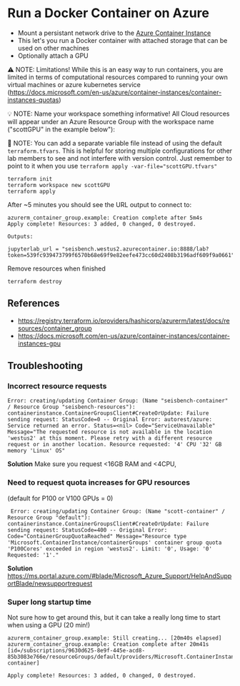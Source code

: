# Run a Docker Container on Azure

* Mount a persistant network drive to the [Azure Container Instance](https://azure.microsoft.com/en-us/services/container-instances/#overview)
* This let's you run a Docker container with attached storage that can be used on other machines
* Optionally attach a GPU

⚠️ NOTE: Limitations! While this is an easy way to run containers, you are limited in terms of computational resources compared to running your own virtual machines or azure kubernetes service (https://docs.microsoft.com/en-us/azure/container-instances/container-instances-quotas)

💡 NOTE: Name your workspace something informative! All Cloud resources will appear under an Azure Resource Group with the workspace name ("scottGPU" in the example below"):

👀 NOTE: You can add a separate variable file instead of using the default `terraform.tfvars`. This is helpful for storing multiple configurations for other lab members to see and not interfere with version control. Just remember to point to it when you use `terraform apply -var-file="scottGPU.tfvars"`

```
terraform init
terraform workspace new scottGPU
terraform apply
```

After ~5 minutes you should see the URL output to connect to:
```
azurerm_container_group.example: Creation complete after 5m4s
Apply complete! Resources: 3 added, 0 changed, 0 destroyed.

Outputs:

jupyterlab_url = "seisbench.westus2.azurecontainer.io:8888/lab?token=539fc939473799f6570b68e69f9e82eefe473cc60d2408b3196adf609f9a0661"
```

Remove resources when finished
```
terraform destroy
```


## References

* https://registry.terraform.io/providers/hashicorp/azurerm/latest/docs/resources/container_group
* https://docs.microsoft.com/en-us/azure/container-instances/container-instances-gpu


## Troubleshooting


### Incorrect resource requests
```
Error: creating/updating Container Group: (Name "seisbench-container" / Resource Group "seisbench-resources"): containerinstance.ContainerGroupsClient#CreateOrUpdate: Failure sending request: StatusCode=0 -- Original Error: autorest/azure: Service returned an error. Status=<nil> Code="ServiceUnavailable" Message="The requested resource is not available in the location 'westus2' at this moment. Please retry with a different resource request or in another location. Resource requested: '4' CPU '32' GB memory 'Linux' OS"
```

**Solution**
Make sure you request <16GB RAM and <4CPU,

### Need to request quota increases for GPU resources

(default for P100 or V100 GPUs = 0)
```
 Error: creating/updating Container Group: (Name "scott-container" / Resource Group "default"): containerinstance.ContainerGroupsClient#CreateOrUpdate: Failure sending request: StatusCode=400 -- Original Error: Code="ContainerGroupQuotaReached" Message="Resource type 'Microsoft.ContainerInstance/containerGroups' container group quota 'P100Cores' exceeded in region 'westus2'. Limit: '0', Usage: '0' Requested: '1'."
```

**Solution**
https://ms.portal.azure.com/#blade/Microsoft_Azure_Support/HelpAndSupportBlade/newsupportrequest

### Super long startup time

Not sure how to get around this, but it can take a really long time to start when using a GPU (20 min!)
```
azurerm_container_group.example: Still creating... [20m40s elapsed]
azurerm_container_group.example: Creation complete after 20m41s [id=/subscriptions/9630d625-8e9f-445e-acd8-85b3083e766e/resourceGroups/default/providers/Microsoft.ContainerInstance/containerGroups/scott-container]

Apply complete! Resources: 3 added, 0 changed, 0 destroyed.
```
